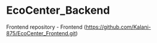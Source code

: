 # EcoCenter_Backend

Frontend repository - Frontend (https://github.com/Kalani-875/EcoCenter_Frontend.git)
